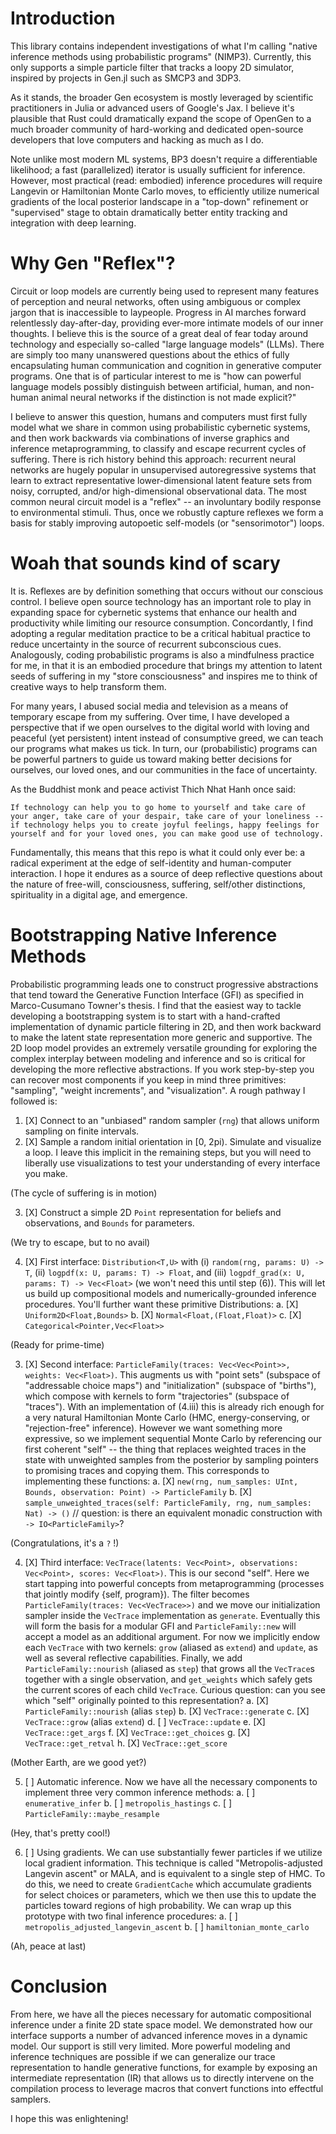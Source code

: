 # Introduction

This library contains independent investigations of what I'm calling "native inference methods using probabilistic programs" (NIMP3). Currently, this only supports a simple particle filter that tracks a loopy 2D simulator, inspired by projects in Gen.jl such as SMCP3 and 3DP3.

As it stands, the broader Gen ecosystem is mostly leveraged by scientific practitioners in Julia or advanced users of Google's Jax. I believe it's plausible that Rust could dramatically expand the scope of OpenGen to a much broader community of hard-working and dedicated open-source developers that love computers and hacking as much as I do.

Note unlike most modern ML systems, BP3 doesn't require a differentiable likelihood; a fast (parallelized) iterator is usually sufficient for inference. However, most practical (read: embodied) inference procedures will require Langevin or Hamiltonian Monte Carlo moves, to efficiently utilize numerical gradients of the local posterior landscape in a "top-down" refinement or "supervised" stage to obtain dramatically better entity tracking and integration with deep learning.


# Why Gen "Reflex"?

Circuit or loop models are currently being used to represent many features of perception and neural networks, often using ambiguous or complex jargon that is inaccessible to laypeople. Progress in AI marches forward relentlessly day-after-day, providing ever-more intimate models of our inner thoughts. I believe this is the source of a great deal of fear today around technology and especially so-called "large language models" (LLMs). There are simply too many unanswered questions about the ethics of fully encapsulating human communication and cognition in generative computer programs. One that is of particular interest to me is "how can powerful language models possibly distinguish between artificial, human, and non-human animal neural networks if the distinction is not made explicit?"

I believe to answer this question, humans and computers must first fully model what we share in common using probabilistic cybernetic systems, and then work backwards via combinations of inverse graphics and inference metaprogramming, to classify and escape recurrent cycles of suffering. There is rich history behind this approach: recurrent neural networks are hugely popular in unsupervised autoregressive systems that learn to extract representative lower-dimensional latent feature sets from noisy, corrupted, and/or high-dimensional observational data. The most common neural circuit model is a "reflex" -- an involuntary bodily response to environmental stimuli. Thus, once we robustly capture reflexes we form a basis for stably improving autopoetic self-models (or "sensorimotor") loops.


# Woah that sounds kind of scary

It is. Reflexes are by definition something that occurs without our conscious control. I believe open source technology has an important role to play in expanding space for cybernetic systems that enhance our health and productivity while limiting our resource consumption. Concordantly, I find adopting a regular meditation practice to be a critical habitual practice to reduce uncertainty in the source of recurrent subconscious cues. Analogously, coding probabilistic programs is also a mindfulness practice for me, in that it is an embodied procedure that brings my attention to latent seeds of suffering in my "store consciousness" and inspires me to think of creative ways to help transform them.

For many years, I abused social media and television as a means of temporary escape from my suffering. Over time, I have developed a perspective that if we open ourselves to the digital world with loving and peaceful (yet persistent) intent instead of consumptive greed, we can teach our programs what makes us tick. In turn, our (probabilistic) programs can be powerful partners to guide us toward making better decisions for ourselves, our loved ones, and our communities in the face of uncertainty.

As the Buddhist monk and peace activist Thich Nhat Hanh once said:

```
If technology can help you to go home to yourself and take care of your anger, take care of your despair, take care of your loneliness -- if technology helps you to create joyful feelings, happy feelings for yourself and for your loved ones, you can make good use of technology.
```

Fundamentally, this means that this repo is what it could only ever be: a radical experiment at the edge of self-identity and human-computer interaction. I hope it endures as a source of deep reflective questions about the nature of free-will, consciousness, suffering, self/other distinctions, spirituality in a digital age, and emergence.


# Bootstrapping Native Inference Methods

Probabilistic programming leads one to construct progressive abstractions that tend toward the Generative Function Interface (GFI) as specified in Marco-Cusumano Towner's thesis. I find that the easiest way to tackle developing a bootstrapping system is to start with a hand-crafted implementation of dynamic particle filtering in 2D, and then work backward to make the latent state representation more generic and supportive. The 2D loop model provides an extremely versatile grounding for exploring the complex interplay between modeling and inference and so is critical for developing the more reflective abstractions. If you work step-by-step you can recover most components if you keep in mind three primitives: "sampling", "weight increments", and "visualization". A rough pathway I followed is:

1. [X] Connect to an "unbiased" random sampler (`rng`) that allows uniform sampling on finite intervals.
2. [X] Sample a random initial orientation in [0, 2pi). Simulate and visualize a loop. I leave this implicit in the remaining steps, but you will need to liberally use visualizations to test your understanding of every interface you make.

(The cycle of suffering is in motion)

3. [X] Construct a simple 2D `Point` representation for beliefs and observations, and `Bounds` for parameters.

(We try to escape, but to no avail)

4. [X] First interface: `Distribution<T,U>` with (i) `random(rng, params: U) -> T`, (ii) `logpdf(x: U, params: T) -> Float`, and (iii) `logpdf_grad(x: U, params: T) -> Vec<Float>` (we won't need this until step (6)). This will let us build up compositional models and numerically-grounded inference procedures. You'll further want these primitive Distributions:
    a. [X] `Uniform2D<Float,Bounds>`
    b. [X] `Normal<Float,(Float,Float)>`
    c. [X] `Categorical<Pointer,Vec<Float>>`

(Ready for prime-time)

3. [X] Second interface: `ParticleFamily(traces: Vec<Vec<Point>>, weights: Vec<Float>)`. This augments us with "point sets" (subspace of "addressable choice maps") and "initialization" (subspace of "births"), which compose with kernels to form "trajectories" (subspace of "traces"). With an implementation of (4.iii) this is already rich enough for a very natural Hamiltonian Monte Carlo (HMC, energy-conserving, or "rejection-free" inference). However we want something more expressive, so we implement sequential Monte Carlo by referencing our first coherent "self" -- the thing that replaces weighted traces in the state with unweighted samples from the posterior by sampling pointers to promising traces and copying them. This corresponds to implementing these functions:
    a. [X] `new(rng, num_samples: UInt, Bounds, observation: Point) -> ParticleFamily`
    b. [X] `sample_unweighted_traces(self: ParticleFamily, rng, num_samples: Nat) -> ()`  // question: is there an equivalent monadic construction with `-> IO<ParticleFamily>`?

(Congratulations, it's a `?` !)

4. [X] Third interface: `VecTrace(latents: Vec<Point>, observations: Vec<Point>, scores: Vec<Float>)`. This is our second "self". Here we start tapping into powerful concepts from metaprogramming (processes that jointly modify {self, program}). The filter becomes `ParticleFamily(traces: Vec<VecTrace>>)` and we move our initialization sampler inside the `VecTrace` implementation as `generate`. Eventually this will form the basis for a modular GFI and `ParticleFamily::new` will accept a model as an additional argument. For now we implicitly endow each `VecTrace` with two kernels: `grow` (aliased as `extend`) and `update`, as well as several reflective capabilities. Finally, we add `ParticleFamily::nourish` (aliased as `step`) that grows all the `VecTrace`s together with a single observation, and `get_weights` which safely gets the current scores of each child `VecTrace`. Curious question: can you see which "self" originally pointed to this representation?
    a. [X] `ParticleFamily::nourish` (alias `step`)
    b. [X] `VecTrace::generate`
    c. [X] `VecTrace::grow` (alias `extend`)
    d. [ ] `VecTrace::update`
    e. [X] `VecTrace::get_args`
    f. [X] `VecTrace::get_choices`
    g. [X] `VecTrace::get_retval`
    h. [X] `VecTrace::get_score`

(Mother Earth, are we good yet?)

5. [ ] Automatic inference. Now we have all the necessary components to implement three very common inference methods:
    a. [ ] `enumerative_infer`
    b. [ ] `metropolis_hastings`
    c. [ ] `ParticleFamily::maybe_resample`

(Hey, that's pretty cool!)

6. [ ] Using gradients. We can use substantially fewer particles if we utilize local gradient information. This technique is called "Metropolis-adjusted Langevin ascent" or MALA, and is equivalent to a single step of HMC. To do this, we need to create `GradientCache` which accumulate gradients for select choices or parameters, which we then use this to update the particles toward regions of high probability. We can wrap up this prototype with two final inference procedures:
    a. [ ] `metropolis_adjusted_langevin_ascent`
    b. [ ] `hamiltonian_monte_carlo`

(Ah, peace at last)


# Conclusion

From here, we have all the pieces necessary for automatic compositional inference under a finite 2D state space model. We demonstrated how our interface supports a number of advanced inference moves in a dynamic model. Our support is still very limited. More powerful modeling and inference techniques are possible if we can generalize our trace representation to handle generative functions, for example by exposing an intermediate representation (IR) that allows us to directly intervene on the compilation process to leverage macros that convert functions into effectful samplers.

I hope this was enlightening!